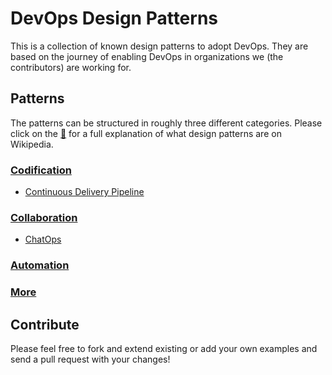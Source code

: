 # DevOps Design Patterns

This is a collection of known design patterns to adopt DevOps. They are based on the journey of enabling DevOps in organizations we (the contributors) are working for.

## Patterns

The patterns can be structured in roughly three different categories. Please click on the [:notebook:](http://en.wikipedia.org/wiki/Software_design_pattern) for a full explanation of what design patterns are on Wikipedia.

### [Codification](Codification)
* [Continuous Delivery Pipeline](Codification/ContinuousDeliveryPipeline)

### [Collaboration](Collaboration)
* [ChatOps](Collaboration/ChatOps)

### [Automation](Automation)


### [More](More)


## Contribute

Please feel free to fork and extend existing or add your own examples and send a pull request with your changes!

